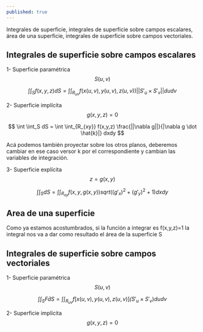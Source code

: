 ```yaml
---
published: true
---
```

Integrales de superficie, integrales de superficie sobre campos escalares, área de una superficie, integrales de superficie sobre campos vectoriales.

## Integrales de superficie sobre campos escalares

1- Superficie paramétrica $$S(u,v)$$

$$ \int \int_S f(x,y,z) dS = \int \int_{R_{uv}} f(x(u,v), y(u,v), z(u,v)) || S'_{u} \times S'_{v} || dudv $$

2- Superficie implícita $$g(x,y,z)=0$$

$$ \int \int_S dS = \int \int_{R_{xy}} f(x,y,z) \frac{||\nabla g||}{|\nabla g \dot \hat{k}|} dxdy $$

Acá podemos también proyectar sobre los otros planos, deberemos cambiar en ese caso versor k por el correspondiente y cambian las variables de integración.

3- Superficie explícita $$z=g(x,y)$$

$$ \int \int_S dS = \int \int_{R_{xy}} f(x,y, g(x,y)) sqrt((g'_{x})^2 + (g'_{y})^2 + 1) dxdy $$

## Area de una superficie

Como ya estamos acostumbrados, si la función a integrar es f(x,y,z)=1 la integral nos va a dar como resultado el área de la superficie S

## Integrales de superficie sobre campos vectoriales

1- Superficie paramétrica $$S(u,v)$$

$$ \int \int_S F \dot dS = \int \int_{R_{uv}} f[x(u,v), y(u,v), z(u,v)] \dot (S'_{u} \times S'_{v}) dudv $$

2- Superficie implícita $$g(x,y,z)=0$$

$$  $$
